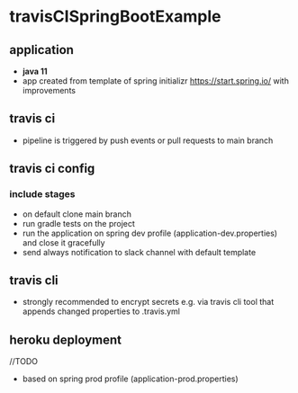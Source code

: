 # travisCISpringBootExample
## application ##
- **java 11**
- app created from template of spring initializr https://start.spring.io/ with improvements
## travis ci ##
- pipeline is triggered by push events or pull requests to main branch
## travis ci config ##
### include stages ###
- on default clone main branch
- run gradle tests on the project
- run the application on spring dev profile (application-dev.properties) and close it gracefully
- send always notification to slack channel with default template

## travis cli ##
- strongly recommended to encrypt secrets e.g. via travis cli tool that appends changed properties to .travis.yml

## heroku deployment ##
//TODO
- based on spring prod profile (application-prod.properties)
